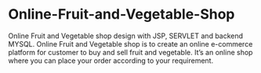# Online-Fruit-and-Vegetable-Shop
Online Fruit and Vegetable shop design with JSP, SERVLET and backend MYSQL. Online Fruit and  Vegetable shop is to create an online e-commerce platform for customer to buy and sell fruit and vegetable. It’s an online shop where you can  place your order according to your requirement. 

